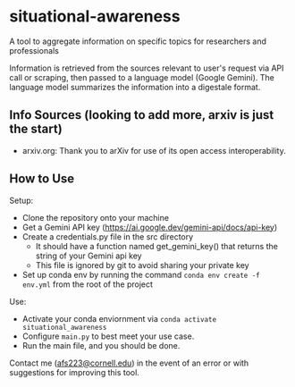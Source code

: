 # situational-awareness
A tool to aggregate information on specific topics for researchers and professionals 

Information is retrieved from the sources relevant to user's request via API call or scraping, then passed to a language model (Google Gemini). The language model summarizes the information into a digestale format. 

## Info Sources (looking to add more, arxiv is just the start)

- arxiv.org: Thank you to arXiv for use of its open access interoperability.

## How to Use 

Setup: 
- Clone the repository onto your machine 
- Get a Gemini API key (https://ai.google.dev/gemini-api/docs/api-key)
- Create a credentials.py file in the src directory  
    - It should have a function named get_gemini_key() that returns the string of your Gemini api key 
    - This file is ignored by git to avoid sharing your private key
- Set up conda env by running the command `conda env create -f env.yml` from the root of the project

Use: 
- Activate your conda enviornment via `conda activate situational_awareness`
- Configure `main.py` to best meet your use case. 
- Run the main file, and you should be done. 

Contact me (afs223@cornell.edu) in the event of an error or with suggestions for improving this tool. 
